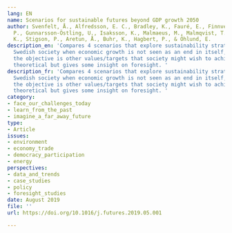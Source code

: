 ```yaml
---
lang: EN
name: Scenarios for sustainable futures beyond GDP growth 2050
author: Svenfelt, Å., Alfredsson, E. C., Bradley, K., Fauré, E., Finnveden, G., Fuehrer,
  P., Gunnarsson-Östling, U., Isaksson, K., Malmaeus, M., Malmqvist, T., Skånberg,
  K., Stigson, P., Aretun, Å., Buhr, K., Hagbert, P., & Öhlund, E.
description_en: 'Compares 4 scenarios that explore sustainability strategies for the
  Swedish society when economic growth is not seen as an end in itself, and instead
  the objective is other values/targets that society might wish to achieve. A bit
  theoretical but gives some insight on foresight. '
description_fr: 'Compares 4 scenarios that explore sustainability strategies for the
  Swedish society when economic growth is not seen as an end in itself, and instead
  the objective is other values/targets that society might wish to achieve. A bit
  theoretical but gives some insight on foresight. '
category:
- face_our_challenges_today
- learn_from_the_past
- imagine_a_far_away_future
type:
- Article
issues:
- environment
- economy_trade
- democracy_participation
- energy
perspectives:
- data_and_trends
- case_studies
- policy
- foresight_studies
date: August 2019
file: ''
url: https://doi.org/10.1016/j.futures.2019.05.001

---
```

